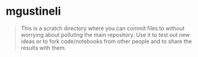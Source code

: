 # mgustineli

> This is a scratch directory where you can commit files to without worrying about polluting the main repository.
> Use it to test out new ideas or to fork code/notebooks from other people and to share the results with them.
